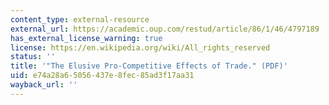 ```yaml
---
content_type: external-resource
external_url: https://academic.oup.com/restud/article/86/1/46/4797189
has_external_license_warning: true
license: https://en.wikipedia.org/wiki/All_rights_reserved
status: ''
title: '"The Elusive Pro-Competitive Effects of Trade." (PDF)'
uid: e74a28a6-5056-437e-8fec-85ad3f17aa31
wayback_url: ''
---
```


